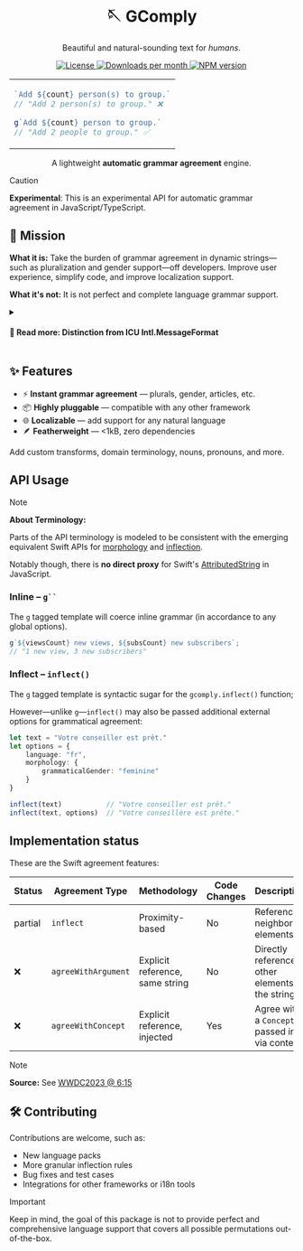 <h1 align="center">
  🪡 GComply
</h1>

<p align="center">
  Beautiful and natural-sounding text for <i>humans</i>.
</p>

<p align="center">
  <a href="https://github.com/reececomo/gcomplyblob/main/LICENSE">
    <img alt="License" src="https://badgen.net/npm/license/gcomply">
  </a>
  <a href="https://www.npmjs.com/package/gcomply">
    <img alt="Downloads per month" src="https://img.shields.io/npm/dm/gcomply.svg">
  </a>
  <a href="https://www.npmjs.com/package/gcomply">
    <img alt="NPM version" src="https://img.shields.io/npm/v/gcomply.svg">
  </a>
</p>

<table align="center"><tr><td>

```ts
`Add ${count} person(s) to group.`
// "Add 2 person(s) to group." ❌

g`Add ${count} person to group.`
// "Add 2 people to group." ✅
```

</td></tr></table>

<p align="center">
A lightweight <strong>automatic grammar agreement</strong> engine.
</p>

> [!CAUTION]
> **Experimental**: This is an experimental API for automatic grammar agreement in
> JavaScript/TypeScript.

## **🚀 Mission**

**What it is:**
Take the burden of grammar agreement in dynamic strings&mdash;such as pluralization
and gender support&mdash;off developers. Improve user experience, simplify code, and
improve localization support.

**What it's not:**
It is not perfect and complete language grammar support.

<details><summary><h4>📘 Read more: Distinction from ICU Intl.MessageFormat</h4></summary>

**Intl.MessageFormat** provides manual support for plural/selects. But it is entirely
manual, and up to developers to predict all variance. It's also very challenging to
correctly translate any string where a parameter (i.e. a noun) is interpolated.

**Example:**

```ts
const notification = t("I was in {country}")
// German: "Ich war in {country}"

const switzerland = t("Switzerland")
// German: "die Schweiz"

notification.format({ country: switzerland })
// "Ich war in die Schweiz" ❌

// The feminine dative article is "der" (not 
// "die") so it should instead be:
// "Ich war in der Schweiz" ✅
```

In this example if you supported 180+ countries, you might have a much bigger problem.

So to summarize, **ICU MessageFormat** is a great tool, but its focused primarily on a
different problem.

</details>

## ✨ Features

- ⚡️ **Instant grammar agreement** — plurals, gender, articles, etc.
- 📦 **Highly pluggable** — compatible with any other framework
- 🌐 **Localizable** — add support for any natural language
- 🪶 **Featherweight** — <1kB, zero dependencies

Add custom transforms, domain terminology, nouns, pronouns, and more.

## API Usage

> [!NOTE]
> **About Terminology:**
>
> Parts of the API terminology is modeled to be consistent with the emerging equivalent
> Swift APIs for
> [morphology](https://developer.apple.com/documentation/foundation/morphology)
> and [inflection](https://developer.apple.com/videos/play/wwdc2023/10153/).
>
> Notably though, there is **no direct proxy** for Swift's
> [AttributedString](https://developer.apple.com/documentation/foundation/attributedstring)
> in JavaScript.

### Inline &ndash; ``` g`` ```

The `g` tagged template will coerce inline grammar
(in accordance to any global options).

```ts
g`${viewsCount} new views, ${subsCount} new subscribers`;
// "1 new view, 3 new subscribers"
```

### Inflect &ndash; `inflect()`

The `g` tagged template is syntactic sugar for the `gcomply.inflect()` function;

However&mdash;unlike `g`&mdash;`inflect()` may also be passed additional external
options for grammatical agreement:

```ts
let text = "Votre conseiller est prêt."
let options = {
    language: "fr",
    morphology: {
        grammaticalGender: "feminine"
    }
}

inflect(text)           // "Votre conseiller est prêt."
inflect(text, options)  // "Votre conseillère est prête."
```

## Implementation status

These are the Swift agreement features:

| Status | Agreement Type | Methodology | Code Changes | Description
| --- | ---------------------- | ----------------------- | ------------ | ---
| partial | `inflect` | Proximity-based | No | Reference neighboring elements.
| ❌ | `agreeWithArgument` | Explicit reference, same string | No | Directly reference other elements in the strings.
| ❌ | `agreeWithConcept` | Explicit reference, injected | Yes | Agree with a `Concept` passed in via context.

> [!NOTE]
> **Source:** See [WWDC2023 @ 6:15](https://developer.apple.com/videos/play/wwdc2023/10153/)

## 🛠️ Contributing

Contributions are welcome, such as:
- New language packs
- More granular inflection rules
- Bug fixes and test cases
- Integrations for other frameworks or i18n tools

> [!Important]
> Keep in mind, the goal of this package is not to provide perfect and comprehensive
> language support that covers all possible permutations out-of-the-box.

<!-- See [`CONTRIBUTING.md`](./CONTRIBUTING.md) for details. -->
